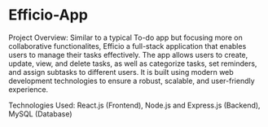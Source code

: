 # Efficio-App

Project Overview: Similar to a typical To-do app but focusing more on collaborative functionalites, Efficio a full-stack application that enables users to manage their tasks effectively. The app allows users to create, update, view, and delete tasks, as well as categorize tasks, set reminders, and assign subtasks to different users. It is built using modern web development technologies to ensure a robust, scalable, and user-friendly experience.

Technologies Used: React.js (Frontend), Node.js and Express.js (Backend), MySQL (Database)
